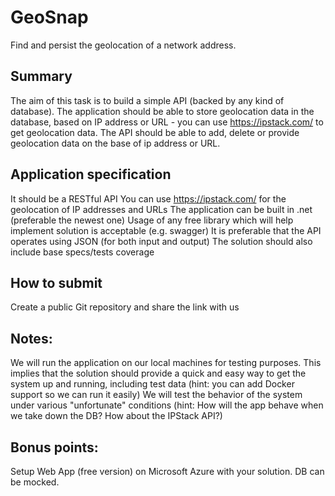# GeoSnap
Find and persist the geolocation of a network address.


## Summary
The aim of this task is to build a simple API (backed by any kind of database). The application should be able to store geolocation data in the database, based on IP address or URL - you can use https://ipstack.com/ to get geolocation data. The API should be able to add, delete or provide geolocation data on the base of ip address or URL. 

## Application specification
It should be a RESTful API
You can use https://ipstack.com/ for the geolocation of IP addresses and URLs
The application can be built in .net (preferable the newest one)
Usage of any free library which will help implement solution is acceptable (e.g. swagger)
It is preferable that the API operates using JSON (for both input and output)
The solution should also include base specs/tests coverage

## How to submit
Create a public Git repository and share the link with us

## Notes:
We will run the application on our local machines for testing purposes. This implies that the solution should provide a quick and easy way to get the system up and running, including test data (hint: you can add Docker support so we can run it easily)
We will test the behavior of the system under various "unfortunate" conditions (hint: How will the app behave when we take down the DB? How about the IPStack API?)

## Bonus points:
Setup Web App (free version) on Microsoft Azure with your solution. DB can be mocked.
